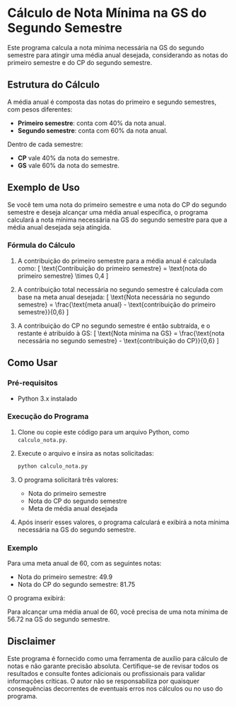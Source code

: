 # Cálculo de Nota Mínima na GS do Segundo Semestre

Este programa calcula a nota mínima necessária na GS do segundo semestre para atingir uma média anual desejada, considerando as notas do primeiro semestre e do CP do segundo semestre. 

## Estrutura do Cálculo

A média anual é composta das notas do primeiro e segundo semestres, com pesos diferentes:

- **Primeiro semestre**: conta com 40% da nota anual.
- **Segundo semestre**: conta com 60% da nota anual.
  
Dentro de cada semestre:
- **CP** vale 40% da nota do semestre.
- **GS** vale 60% da nota do semestre.

## Exemplo de Uso

Se você tem uma nota do primeiro semestre e uma nota do CP do segundo semestre e deseja alcançar uma média anual específica, o programa calculará a nota mínima necessária na GS do segundo semestre para que a média anual desejada seja atingida.

### Fórmula do Cálculo

1. A contribuição do primeiro semestre para a média anual é calculada como:
   \[
   \text{Contribuição do primeiro semestre} = \text{nota do primeiro semestre} \times 0,4
   \]

2. A contribuição total necessária no segundo semestre é calculada com base na meta anual desejada:
   \[
   \text{Nota necessária no segundo semestre} = \frac{\text{meta anual} - \text{contribuição do primeiro semestre}}{0,6}
   \]

3. A contribuição do CP no segundo semestre é então subtraída, e o restante é atribuído à GS:
   \[
   \text{Nota mínima na GS} = \frac{\text{nota necessária no segundo semestre} - \text{contribuição do CP}}{0,6}
   \]

## Como Usar

### Pré-requisitos

- Python 3.x instalado

### Execução do Programa

1. Clone ou copie este código para um arquivo Python, como `calculo_nota.py`.
2. Execute o arquivo e insira as notas solicitadas:

    ```bash
    python calculo_nota.py
    ```

3. O programa solicitará três valores:
   - Nota do primeiro semestre
   - Nota do CP do segundo semestre
   - Meta de média anual desejada

4. Após inserir esses valores, o programa calculará e exibirá a nota mínima necessária na GS do segundo semestre.

### Exemplo

Para uma meta anual de 60, com as seguintes notas:

- Nota do primeiro semestre: 49.9
- Nota do CP do segundo semestre: 81.75

O programa exibirá:

Para alcançar uma média anual de 60, você precisa de uma nota mínima de 56.72 na GS do segundo semestre.

## Disclaimer

Este programa é fornecido como uma ferramenta de auxílio para cálculo de notas e não garante precisão absoluta. Certifique-se de revisar todos os resultados e consulte fontes adicionais ou profissionais para validar informações críticas. O autor não se responsabiliza por quaisquer consequências decorrentes de eventuais erros nos cálculos ou no uso do programa.
